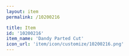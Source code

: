 ```yaml
---
layout: item
permalink: /10200216

title: Item
id: '10200216'
item_name: 'Dandy Parted Cut'
icon_url: 'item/icon/customize/10200216.png'
---
```

